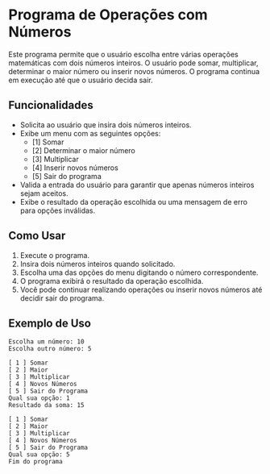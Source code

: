 # Programa de Operações com Números

Este programa permite que o usuário escolha entre várias operações matemáticas com dois números inteiros. O usuário pode somar, multiplicar, determinar o maior número ou inserir novos números. O programa continua em execução até que o usuário decida sair.

## Funcionalidades

- Solicita ao usuário que insira dois números inteiros.
- Exibe um menu com as seguintes opções:
  - [1] Somar
  - [2] Determinar o maior número
  - [3] Multiplicar
  - [4] Inserir novos números
  - [5] Sair do programa
- Valida a entrada do usuário para garantir que apenas números inteiros sejam aceitos.
- Exibe o resultado da operação escolhida ou uma mensagem de erro para opções inválidas.

## Como Usar

1. Execute o programa.
2. Insira dois números inteiros quando solicitado.
3. Escolha uma das opções do menu digitando o número correspondente.
4. O programa exibirá o resultado da operação escolhida.
5. Você pode continuar realizando operações ou inserir novos números até decidir sair do programa.

## Exemplo de Uso
```
Escolha um número: 10 
Escolha outro número: 5

[ 1 ] Somar
[ 2 ] Maior
[ 3 ] Multiplicar
[ 4 ] Novos Números
[ 5 ] Sair do Programa
Qual sua opção: 1 
Resultado da soma: 15

[ 1 ] Somar
[ 2 ] Maior
[ 3 ] Multiplicar
[ 4 ] Novos Números
[ 5 ] Sair do Programa
Qual sua opção: 5 
Fim do programa

```
